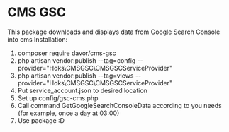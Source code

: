 # CMS GSC
This package downloads and displays data from Google Search Console into cms
Installation:
1. composer require davor/cms-gsc
2. php artisan vendor:publish --tag=config --provider="Hoks\CMSGSC\CMSGSCServiceProvider"
3. php artisan vendor:publish --tag=views --provider="Hoks\CMSGSC\CMSGSCServiceProvider"
4. Put service_account.json to desired location
5. Set up config/gsc-cms.php
6. Call command GetGoogleSearchConsoleData according to you needs (for example, once a day at 03:00)
7. Use package :D

